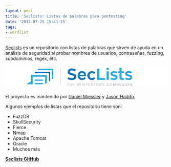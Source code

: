 ```yaml
---
layout: post
title: 'Seclists: Listas de palabras para pentesting'
date: '2017-07-25 15:41:35'
tags:
- wordlist
---
```


[Seclists](https://github.com/danielmiessler/SecLists) es un repositorio con listas de palabras que sirven de ayuda en un análisis de seguridad al probar nombres de usuarios, contraseñas, fuzzing, subdominios, regex, etc.

![](/images/screenshots/seclists-1.png)

El proyecto es mantenido por [Daniel Miessler](http://www.danielmiessler.com/) y [Jason Haddix](http://www.securityaegis.com/)

Algunos ejemplos de listas que el repositorio tiene son:

* FuzzDB
* SkullSecurity
* Fierce
* Nmap
* Apache Tomcat
* Oracle
* Muchos más

[**Seclists GitHub**](https://github.com/danielmiessler/SecLists)